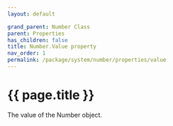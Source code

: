 ```yaml
---
layout: default

grand_parent: Number Class
parent: Properties
has_children: false
title: Number.Value property
nav_order: 1
permalink: /package/system/number/properties/value
---
```

# {{ page.title }}

The value of the Number object.